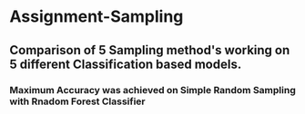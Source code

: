 # Assignment-Sampling
##  Comparison of 5 Sampling method's working on 5 different Classification based models.  
###   Maximum Accuracy was achieved on Simple Random Sampling with Rnadom Forest Classifier
